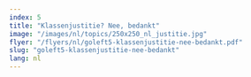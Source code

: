 ```yaml
---
index: 5
title: "Klassenjustitie? Nee, bedankt"
image: "/images/nl/topics/250x250_nl_justitie.jpg"
flyer: "/flyers/nl/goleft5-klassenjustitie-nee-bedankt.pdf"
slug: "goleft5-klassenjustitie-nee-bedankt"
lang: nl
---
```

